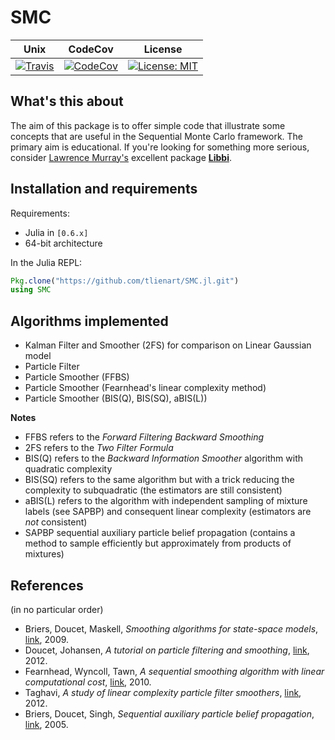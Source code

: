 # SMC

Unix | CodeCov | License
---- | ------- | -------
[![Travis](https://travis-ci.org/tlienart/SMC.jl.svg?branch=master)](https://travis-ci.org/tlienart/SMC.jl) | [![CodeCov](http://codecov.io/github/tlienart/SMC.jl/coverage.svg?branch=master)](http://codecov.io/github/tlienart/SMC.jl?branch=master) | [![License: MIT](https://img.shields.io/badge/License-MIT-blue.svg)](https://opensource.org/licenses/MIT)

## What's this about

The aim of this package is to offer simple code that illustrate some concepts that are useful in the Sequential Monte Carlo framework.
The primary aim is educational.
If you're looking for something more serious, consider [Lawrence Murray's](http://www.indii.org/about/) excellent package [**Libbi**](http://libbi.org).

## Installation and requirements

Requirements:

* Julia in `[0.6.x]`
* 64-bit architecture

In the Julia REPL:

```julia
Pkg.clone("https://github.com/tlienart/SMC.jl.git")
using SMC
```

## Algorithms implemented

* Kalman Filter and Smoother (2FS) for comparison on Linear Gaussian model
* Particle Filter
* Particle Smoother (FFBS)
* Particle Smoother (Fearnhead's linear complexity method)
* Particle Smoother (BIS(Q), BIS(SQ), aBIS(L))

**Notes**
- FFBS refers to the *Forward Filtering Backward Smoothing*
- 2FS refers to the *Two Filter Formula*
- BIS(Q) refers to the *Backward Information Smoother* algorithm with quadratic complexity
- BIS(SQ) refers to the same algorithm but with a trick reducing the complexity to subquadratic (the estimators are still consistent)
- aBIS(L) refers to the algorithm with independent sampling of mixture labels (see SAPBP) and consequent linear complexity (estimators are *not* consistent)
- SAPBP sequential auxiliary particle belief propagation (contains a method to sample efficiently but approximately from products of mixtures)

## References

(in no particular order)

* Briers, Doucet, Maskell, *Smoothing algorithms for state-space models*, [link](http://www.stats.ox.ac.uk/~doucet/briers_doucet_maskell_smoothingstatespacemodels.pdf), 2009.
* Doucet, Johansen, *A tutorial on particle filtering and smoothing*, [link](http://www.stats.ox.ac.uk/~doucet/doucet_johansen_tutorialPF2011.pdf), 2012.
* Fearnhead, Wyncoll, Tawn, *A sequential smoothing algorithm with linear computational cost*, [link](https://academic.oup.com/biomet/article/97/2/447/219260/A-sequential-smoothing-algorithm-with-linear), 2010.
* Taghavi, *A study of linear complexity particle filter smoothers*, [link](http://publications.lib.chalmers.se/records/fulltext/156741.pdf), 2012.
* Briers, Doucet, Singh, *Sequential auxiliary particle belief propagation*, [link](ieeexplore.ieee.org/document/1591923), 2005.
